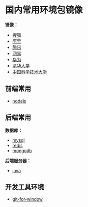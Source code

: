 # 国内常用环境包镜像

**镜像：**

- [搜狐](http://mirrors.sohu.com/)
- [阿里](https://npm.taobao.org/mirrors/)
- [腾讯](https://mirrors.cloud.tencent.com/)
- [网易](http://mirrors.163.com)
- [华为](https://mirrors.huaweicloud.com/)
- [清华大学](https://mirrors.tuna.tsinghua.edu.cn/)
- [中国科学技术大学](https://mirrors.tuna.tsinghua.edu.cn/)

## 前端常用

- [nodejs](https://npm.taobao.org/mirrors/node/v14.14.0/)

## 后端常用

**数据库：**

- [mysql](http://mirrors.sohu.com/mysql/)
- [redis](http://www.redis.cn/)
- [mongodb](http://dl.mongodb.org/dl/win32/)

**后端服务器：**

- [java](https://repo.huaweicloud.com/java/jdk/)

## 开发工具环境

- [git-for-window](https://mirrors.huaweicloud.com/git-for-windows/)
